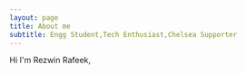 ```yaml
---
layout: page
title: About me
subtitle: Engg Student,Tech Enthusiast,Chelsea Supporter
---
```


Hi I'm Rezwin Rafeek, 
